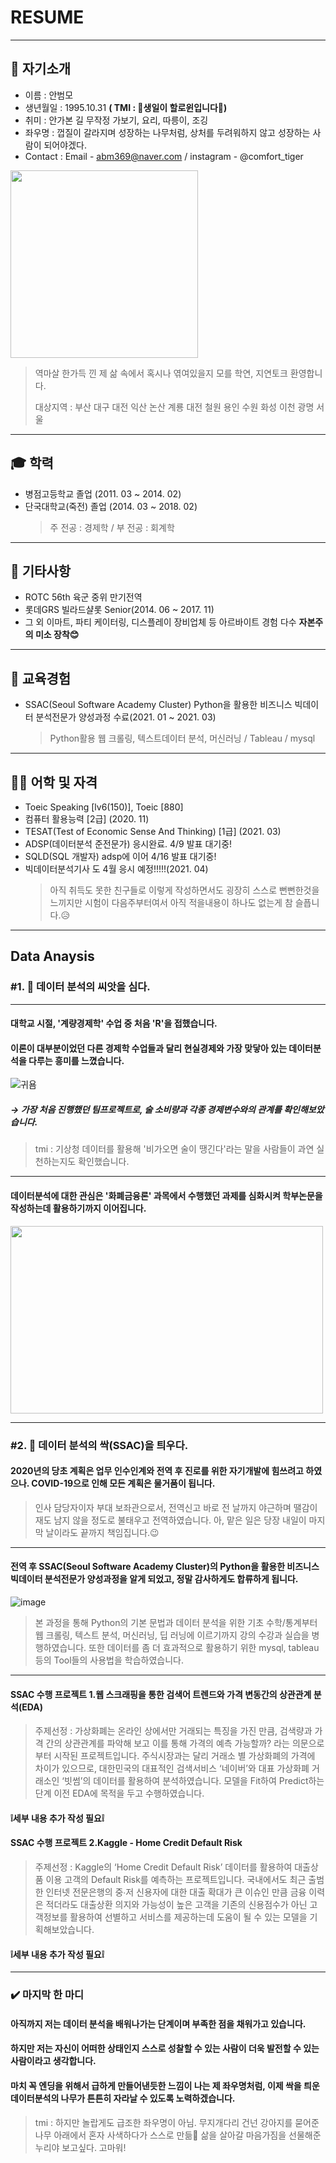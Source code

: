 # RESUME
---
## 👔 자기소개
- 이름 : 안범모
- 생년월일 : 1995.10.31  **( TMI : 🎂생일이 할로윈입니다🎂)**
- 취미 : 안가본 길 무작정 가보기, 요리, 따릉이, 조깅
- 좌우명 : 껍질이 갈라지며 성장하는 나무처럼, 상처를 두려워하지 않고 성장하는 사람이 되어야겠다.
- Contact : Email - abm369@naver.com / instagram - @comfort_tiger

<img src="https://user-images.githubusercontent.com/79951566/110279825-19314b80-801d-11eb-9dc7-d954225e0a84.jpg"  width="300" height="300">

> 역마살 한가득 낀 제 삶 속에서 혹시나 엮여있을지 모를 학연, 지연토크 환영합니다.
> 
> 대상지역 : 부산 대구 대전 익산 논산 계룡 대전 철원 용인 수원 화성 이천 광명 서울
---
## 🎓 학력
- 병점고등학교 졸업 (2011. 03 ~ 2014. 02)
- 단국대학교(죽전) 졸업 (2014. 03 ~ 2018. 02)
  > 주 전공 : 경제학 / 부 전공 : 회계학
---
## 👀 기타사항
- ROTC 56th 육군 중위 만기전역
- 롯데GRS 빌라드샬롯 Senior(2014. 06 ~ 2017. 11)
- 그 외 이마트, 파티 케이터링, 디스플레이 장비업체 등 아르바이트 경험 다수 **자본주의 미소 장착😊** 
---
## 🎒 교육경험
- SSAC(Seoul Software Academy Cluster) Python을 활용한 비즈니스 빅데이터 분석전문가 양성과정 수료(2021. 01 ~ 2021. 03)
  > Python활용 웹 크롤링, 텍스트데이터 분석, 머신러닝 / Tableau / mysql
---
## 🙋‍♂️ 어학 및 자격
- Toeic Speaking [lv6(150)], Toeic [880]
- 컴퓨터 활용능력 [2급] (2020. 11)
- TESAT(Test of Economic Sense And Thinking) [1급] (2021. 03)
- ADSP(데이터분석 준전문가) 응시완료. 4/9 발표 대기중! 
- SQLD(SQL 개발자) adsp에 이어 4/16 발표 대기중!
- 빅데이터분석기사 도 4월 응시 예정!!!!!(2021. 04)
   > 아직 취득도 못한 친구들로 이렇게 작성하면서도 굉장히 스스로 뻔뻔한것을 느끼지만 시험이 다음주부터여서 아직 적을내용이 하나도 없는게 참 슬픕니다.😥
 ---
 
 ## Data Anaysis
 
 ### #1. 🌱 데이터 분석의 씨앗을 심다.
 ---
 #### 대학교 시절, '계량경제학' 수업 중 처음 'R'을 접했습니다. 
 #### 이론이 대부분이었던 다른 경제학 수업들과 달리 현실경제와 **가장** 맞닿아 있는 데이터분석을 다루는  흥미를 느꼈습니다.
![귀욤](https://user-images.githubusercontent.com/79951566/110283512-8ea01a80-8023-11eb-9dbe-038bacb1247d.jpg)
##### → 가장 처음 진행했던 팀프로젝트로, 술 소비량과 각종 경제변수와의 관계를 확인해보았습니다. 
> tmi : 기상청 데이터를 활용해 '비가오면 술이 땡긴다'라는 말을 사람들이 과연 실천하는지도 확인했습니다.
---
#### 데이터분석에 대한 관심은 **'화폐금융론'** 과목에서 수행했던 과제를 심화시켜 학부논문을 작성하는데 활용하기까지 이어집니다.
<img src="https://user-images.githubusercontent.com/79951566/110285054-0a9b6200-8026-11eb-8e00-b827292df586.jpg"  width="500" height="300">

---
###  #2. 🌿 데이터 분석의 싹(SSAC)을 틔우다.
#### 2020년의 당초 계획은 업무 인수인계와 전역 후 진로를 위한 자기개발에 힘쓰려고 하였으나. COVID-19으로 인해 모든 계획은 물거품이 됩니다. 
> 인사 담당자이자 부대 보좌관으로서, 전역신고 바로 전 날까지 야근하며 땔감이 재도 남지 않을 정도로 불태우고 전역하였습니다. 아, 맡은 일은 당장 내일이 마지막 날이라도 끝까지 책임집니다.😉

---
#### 전역 후 SSAC(Seoul Software Academy Cluster)의 Python을 활용한 비즈니스 빅데이터 분석전문가 양성과정을 알게 되었고, 정말 감사하게도 합류하게 됩니다.
![image](https://user-images.githubusercontent.com/79951566/110286929-0e7cb380-8029-11eb-9c8f-e14e26484149.png)
> 본 과정을 통해 Python의 기본 문법과 데이터 분석을 위한 기초 수학/통계부터 웹 크롤링, 텍스트 분석, 머신러닝, 딥 러닝에 이르기까지 강의 수강과 실습을 병행하였습니다. 
> 또한 데이터를 좀 더 효과적으로 활용하기 위한 mysql, tableau등의 Tool들의 사용법을 학습하였습니다.
---
#### SSAC 수행 프로젝트 1.웹 스크래핑을 통한 검색어 트렌드와 가격 변동간의 상관관계 분석(EDA)
> 주제선정 : 가상화폐는 온라인 상에서만 거래되는 특징을 가진 만큼, 검색량과 가격 간의 상관관계를 파악해 보고 이를 통해 가격의 예측 가능할까? 라는 의문으로부터 시작된 프로젝트입니다. 주식시장과는 달리 거래소 별 가상화폐의 가격에 차이가 있으므로, 대한민국의 대표적인 검색서비스 ‘네이버’와 대표 가상화폐 거래소인 ‘빗썸’의 데이터를 활용하여 분석하였습니다. 모델을 Fit하여 Predict하는 단계 이전 EDA에 목적을 두고 수행하였습니다.

#### ❕**세부 내용 추가 작성 필요**❕

#### SSAC 수행 프로젝트 2.Kaggle - Home Credit Default Risk
> 주제선정 : Kaggle의 ‘Home Credit Default Risk’ 데이터를 활용하여 대출상품 이용 고객의 Default Risk를 예측하는 프로젝트입니다. 국내에서도 최근 출범한 인터넷 전문은행의 중∙저 신용자에 대한 대출 확대가 큰 이슈인 만큼 금융 이력은 적더라도 대출상환 의지와 가능성이 높은 고객을 기존의 신용점수가 아닌 고객정보를 활용하여 선별하고 서비스를 제공하는데 도움이 될 수 있는 모델을 기획해보았습니다.
> 
#### ❕**세부 내용 추가 작성 필요**❕
---
### ✔️ 마지막 한 마디
#### 아직까지 저는 데이터 분석을 배워나가는 단계이며 부족한 점을 채워가고 있습니다. 
#### 하지만 저는 자신이 어떠한 상태인지 스스로 성찰할 수 있는 사람이 더욱 발전할 수 있는 사람이라고 생각합니다. 
#### 마치 꼭 엔딩을 위해서 급하게 만들어낸듯한 느낌이 나는 제 좌우명처럼, 이제 싹을 틔운 데이터분석의 나무가 튼튼히 자라날 수 있도록 노력하겠습니다. 
> tmi : 하지만 놀랍게도 급조한 좌우명이 아님. 무지개다리 건넌 강아지를 묻어준 나무 아래에서 혼자 사색하다가 스스로 만듦🌳 삶을 살아갈 마음가짐을 선물해준 누리야 보고싶다. 고마워! 
